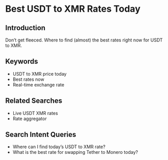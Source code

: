 # Best USDT to XMR Rates Today

## Introduction
Don’t get fleeced. Where to find (almost) the best rates right now for USDT to XMR.

## Keywords
- USDT to XMR price today
- Best rates now
- Real-time exchange rate

## Related Searches
- Live USDT XMR rates
- Rate aggregator

## Search Intent Queries
- Where can I find today’s USDT to XMR rate?
- What is the best rate for swapping Tether to Monero today?
